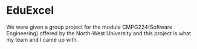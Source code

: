 # EduExcel
We were given a group project for the module CMPG224(Software Engineering) offered by the North-West University and this project is what my team and I came up with.
